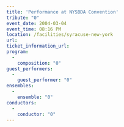 ```yaml
---
title: 'Performance at NYSBDA Convention'
tribute: "0"
event_date: 2004-03-04
event_time: 08:16 PM
location: /facilities/syracuse-new-york
url: 
ticket_information_url: 
program: 
  -
    composition: "0"
guest_performers: 
  -
    guest_performer: "0"
ensembles: 
  -
    ensemble: "0"
conductors: 
  -
    conductor: "0"
---
```

